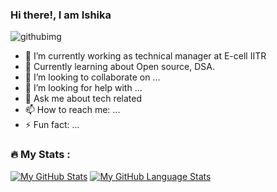 ###                                                      Hi there!, I am Ishika                                                          
![githubimg](https://user-images.githubusercontent.com/100770197/222948745-70bc2db4-0c6d-4ef1-8f3a-6f06fe61c548.jpg)  
<!-- **I-shika/I-shika** is a ✨ _special_ ✨ repository because its `README.md` (this file) appears on your  -->
             


- 🔭 I’m currently working as technical manager at E-cell IITR
- 🌱 Currently learning about Open source, DSA.
- 👯 I’m looking to collaborate on ...
- 🤔 I’m looking for help with ...
- 💬 Ask me about tech related
- 📫 How to reach me: ...
- ⚡ Fun fact: ...


### :fire: My Stats :

[![My GitHub Stats](https://github-readme-stats.vercel.app/api/?username=I-shika&count_private=true&theme=tokyonight&showicons=true)]()
[![My GitHub Language Stats](https://github-readme-stats.vercel.app/api/top-langs/?username=I-shika&langs_count=5&theme=tokyonight)]()



